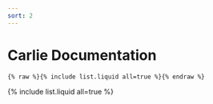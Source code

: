 ```yaml
---
sort: 2
---
```


# Carlie Documentation

```
{% raw %}{% include list.liquid all=true %}{% endraw %}
```
{% include list.liquid all=true %}
